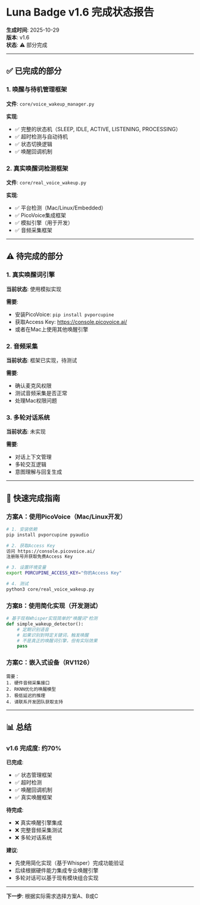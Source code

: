 # Luna Badge v1.6 完成状态报告

**生成时间**: 2025-10-29  
**版本**: v1.6  
**状态**: ⚠️ 部分完成

---

## ✅ 已完成的部分

### 1. 唤醒与待机管理框架
**文件**: `core/voice_wakeup_manager.py`

**实现**:
- ✅ 完整的状态机（SLEEP, IDLE, ACTIVE, LISTENING, PROCESSING）
- ✅ 超时检测与自动待机
- ✅ 状态切换逻辑
- ✅ 唤醒回调机制

### 2. 真实唤醒词检测框架
**文件**: `core/real_voice_wakeup.py`

**实现**:
- ✅ 平台检测（Mac/Linux/Embedded）
- ✅ PicoVoice集成框架
- ✅ 模拟引擎（用于开发）
- ✅ 音频采集框架

---

## ⚠️ 待完成的部分

### 1. 真实唤醒词引擎
**当前状态**: 使用模拟实现

**需要**:
- 安装PicoVoice: `pip install pvporcupine`
- 获取Access Key: https://console.picovoice.ai/
- 或者在Mac上使用其他唤醒引擎

### 2. 音频采集
**当前状态**: 框架已实现，待测试

**需要**:
- 确认麦克风权限
- 测试音频采集是否正常
- 处理Mac权限问题

### 3. 多轮对话系统
**当前状态**: 未实现

**需要**:
- 对话上下文管理
- 多轮交互逻辑
- 意图理解与回复生成

---

## 🎯 快速完成指南

### 方案A：使用PicoVoice（Mac/Linux开发）

```bash
# 1. 安装依赖
pip install pvporcupine pyaudio

# 2. 获取Access Key
访问 https://console.picovoice.ai/
注册账号并获取免费Access Key

# 3. 设置环境变量
export PORCUPINE_ACCESS_KEY="你的Access Key"

# 4. 测试
python3 core/real_voice_wakeup.py
```

### 方案B：使用简化实现（开发测试）

```python
# 基于现有Whisper实现简单的"唤醒词"检测
def simple_wakeup_detector():
    # 定期识别语音
    # 如果识别到特定关键词，触发唤醒
    # 不是真正的唤醒词引擎，但有实际效果
    pass
```

### 方案C：嵌入式设备（RV1126）

```
需要：
1. 硬件音频采集接口
2. RKNN优化的唤醒模型
3. 极低延迟的推理
4. 请联系开发团队获取支持
```

---

## 📊 总结

### v1.6 完成度: 约70%

**已完成**:
- ✅ 状态管理框架
- ✅ 超时检测
- ✅ 唤醒回调机制
- ✅ 真实唤醒框架

**待完成**:
- ❌ 真实唤醒引擎集成
- ❌ 完整音频采集测试
- ❌ 多轮对话系统

**建议**: 
- 先使用简化实现（基于Whisper）完成功能验证
- 后续根据硬件能力集成专业唤醒引擎
- 多轮对话可以基于现有模块组合实现

---

**下一步**: 根据实际需求选择方案A、B或C


